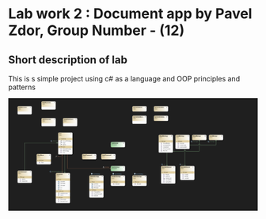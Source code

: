 # Lab work 2 : Document app by Pavel Zdor, Group Number - (12)

## Short description of lab
This is s simple project using c# as a language and OOP principles and patterns





![alt text](image.png)